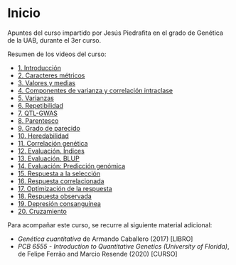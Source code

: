 # Inicio

Apuntes del curso impartido por Jesús Piedrafita en el grado de Genética de la UAB, durante el 3er curso. 

Resumen de los videos del curso:

- [1. Introducción](https://youtu.be/2wmx86eTRZE)
- [2. Caracteres métricos](https://youtu.be/zPNCYJ9baLc)
- [3. Valores y medias](https://youtu.be/roVfh47Q_10)
- [4. Componentes de varianza y correlación intraclase](https://youtu.be/ibgna6SOZ1A)
- [5. Varianzas](https://youtu.be/GOnXPxKfLJ0)
- [6. Repetibilidad](https://youtu.be/hPk58gclNxs)
- [7. QTL-GWAS](https://youtu.be/VSFJwFcB1Kk)
- [8. Parentesco](https://youtu.be/g-iWEdiNRgM)
- [9. Grado de parecido](https://youtu.be/2flCp1nc2C4)
- [10. Heredabilidad](https://youtu.be/VTo_L_lUq2s)
- [11. Correlación genética](https://youtu.be/Qd6qfVZartg)
- [12. Evaluación. Índices](https://youtu.be/sbUMEWFYnZg)
- [13. Evaluación. BLUP](https://youtu.be/iJh78aesnik)
- [14. Evaluación: Predicción genómica](https://youtu.be/8smuhZryNX0)
- [15. Respuesta a la selección](https://youtu.be/nN_8OX5DwA4)
- [16. Respuesta correlacionada](https://youtu.be/WzcGoTZBTXU)
- [17. Optimización de la respuesta](https://youtu.be/BWRkHiy0zU0)
- [18. Respuesta observada](https://youtu.be/EN27tVXwhuA)
- [19. Depresión consanguínea](https://youtu.be/pVwfJVyIfks)
- [20. Cruzamiento](https://youtu.be/pVwfJVyIfks) 

Para acompañar este curso, se recurre al siguiente material adicional:

- *Genética cuantitativa* de Armando Caballero (2017) [LIBRO]
- *PCB 6555 - Introduction to Quantitative Genetics (University of Florida)*, de Felipe Ferrão and Marcio Resende (2020) [CURSO]